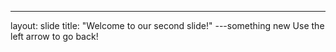 ---
layout: slide
title: "Welcome to our second slide!"
---something new
Use the left arrow to go back!
